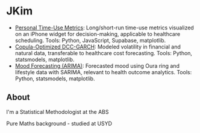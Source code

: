 # JKim

- [Personal Time-Use Metrics](https://jth-kim.github.io/time-use-metrics): Long/short-run time-use metrics visualized on an iPhone widget for decision-making, applicable to healthcare scheduling. Tools: Python, JavaScript, Supabase, matplotlib.
- [Copula-Optimized DCC-GARCH](https://jth-kim.github.io/dcc_garch): Modeled volatility in financial and natural data, transferable to healthcare cost forecasting. Tools: Python, statsmodels, matplotlib.
- [Mood Forecasting (ARIMA)](TBD): Forecasted mood using Oura ring and lifestyle data with SARIMA, relevant to health outcome analytics. Tools: Python, statsmodels, matplotlib.


## About

I'm a Statistical Methodologist at the ABS

Pure Maths background - studied at USYD
